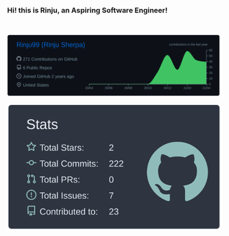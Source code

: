 ### Hi! this is Rinju, an Aspiring Software Engineer!

<br/>

[![](https://raw.githubusercontent.com/rinju99/rinju99/master/profile-summary-card-output/github_dark/0-profile-details.svg)](https://github.com/vn7n24fzkq/github-profile-summary-cards)

[![](https://raw.githubusercontent.com/rinju99/rinju99/master/profile-summary-card-output/nord_dark/3-stats.svg)](https://github.com/vn7n24fzkq/github-profile-summary-cards) 
